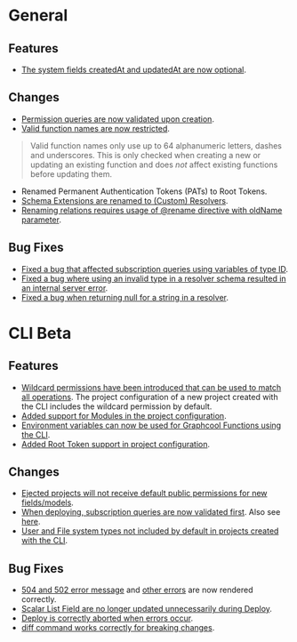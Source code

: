 # General

## Features

* [The system fields createdAt and updatedAt are now optional](https://github.com/graphcool/graphcool/issues/452).

## Changes

* [Permission queries are now validated upon creation](https://github.com/graphcool/graphcool/issues/456).
* [Valid function names are now restricted](https://github.com/graphcool/graphcool/issues/538).
> Valid function names only use up to 64 alphanumeric letters, dashes and underscores. This is only checked when creating a new or updating an existing function and does *not* affect existing functions before updating them.
* Renamed Permanent Authentication Tokens (PATs) to Root Tokens.
* [Schema Extensions are renamed to (Custom) Resolvers](https://github.com/graphcool/graphcool/issues/461).
* [Renaming relations requires usage of @rename directive with oldName parameter](https://github.com/graphcool/graphcool/issues/534).

## Bug Fixes

* [Fixed a bug that affected subscription queries using variables of type ID](https://github.com/graphcool/graphcool/issues/567).
* [Fixed a bug where using an invalid type in a resolver schema resulted in an internal server error](https://github.com/graphcool/graphcool/issues/413).
* [Fixed a bug when returning null for a string in a resolver](https://github.com/graphcool/graphcool/issues/559).

# CLI Beta

## Features

* [Wildcard permissions have been introduced that can be used to match all operations](https://github.com/graphcool/graphcool/issues/521). The project configuration of a new project created with the CLI includes the wildcard permission by default.
* [Added support for Modules in the project configuration](https://github.com/graphcool/graphcool/issues/523).
* [Environment variables can now be used for Graphcool Functions using the CLI](https://github.com/graphcool/graphcool/issues/548).
* [Added Root Token support in project configuration](https://github.com/graphcool/graphcool/issues/536).

## Changes

* [Ejected projects will not receive default public permissions for new fields/models](https://github.com/graphcool/graphcool/issues/459).
* [When deploying, subscription queries are now validated first](https://github.com/graphcool/graphcool/issues/464). Also see [here](https://github.com/graphcool/graphcool/issues/465).
* [User and File system types not included by default in projects created with the CLI](https://github.com/graphcool/graphcool/issues/151).

## Bug Fixes

* [504 and 502 error message](https://github.com/graphcool/graphcool/issues/458) and [other errors](https://github.com/graphcool/graphcool/issues/520) are now rendered correctly.
* [Scalar List Field are no longer updated unnecessarily during Deploy](https://github.com/graphcool/graphcool/issues/463).
* [Deploy is correctly aborted when errors occur](https://github.com/graphcool/graphcool/issues/540).
* [diff command works correctly for breaking changes](https://github.com/graphcool/graphcool/issues/557).


